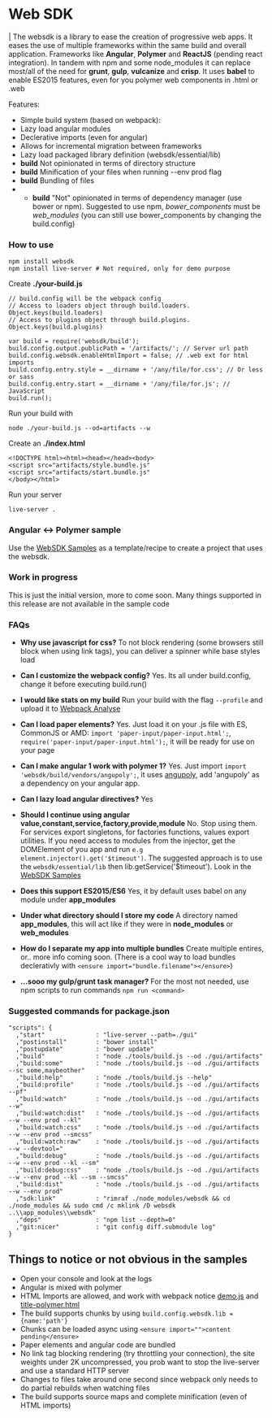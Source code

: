 # Web SDK

| The websdk is a library to ease the creation of progressive web apps. It eases the use of multiple frameworks within the same build and overall application. Frameworks like **Angular**, **Polymer** and **ReactJS** (pending react integration). In tandem with npm and some node_modules it can replace most/all of the need for **grunt**, **gulp**, **vulcanize** and **crisp**. It uses **babel** to enable ES2015 features, even for you polymer web components in .html or .web

Features:
- Simple build system (based on webpack):
- Lazy load angular modules
- Declerative imports (even for angular)
- Allows for incremental migration between frameworks
- Lazy load packaged library definition (websdk/essential/lib)
- **build** Not opinionated in terms of directory structure
- **build** Minification of your files when running --env prod flag
- **build** Bundling of files
- - **build** "Not" opinionated in terms of dependency manager (use bower or npm). Suggested to use npm, *bower_components* must be *web_modules* (you can still use bower_components by changing the build.config)

### How to use

```
npm install websdk
npm install live-server # Not required, only for demo purpose
```

Create **./your-build.js**
```
// build.config will be the webpack config
// Access to loaders object through build.loaders. Object.keys(build.loaders)
// Access to plugins object through build.plugins. Object.keys(build.plugins)

var build = require('websdk/build');
build.config.output.publicPath = '/artifacts/'; // Server url path
build.config.websdk.enableHtmlImport = false; // .web ext for html imports
build.config.entry.style = __dirname + '/any/file/for.css'; // Or less or sass
build.config.entry.start = __dirname + '/any/file/for.js'; // JavaScript
build.run();
```

Run your build with
```
node ./your-build.js --od=artifacts --w
```

Create an **./index.html**
```
<!DOCTYPE html><html><head></head><body>
<script src="artifacts/style.bundle.js"
<script src="artifacts/start.bundle.js"
</body></html>
```

Run your server
```
live-server .
```

### Angular <-> Polymer sample

Use the [WebSDK Samples](https://github.com/juliostanley/websdk-samples) as a template/recipe to create a project that uses the websdk.

### Work in progress
This is just the initial version, more to come soon. Many things supported in this release are not available in the sample code

### FAQs
- **Why use javascript for css?** To not block rendering (some browsers still block when using link tags), you can deliver a spinner while base styles load

- **Can I customize the webpack config?** Yes. Its all under build.config, change it before executing build.run()

- **I would like stats on my build** Run your build with the flag ```--profile``` and upload it to [Webpack Analyse](https://webpack.github.io/analyse/)

- **Can I load paper elements?** Yes. Just load it on your .js file with ES, CommonJS or AMD: ```import 'paper-input/paper-input.html';```, ```require('paper-input/paper-input.html');```, it will be ready for use on your page

- **Can I make angular 1 work with polymer 1?** Yes. Just import ```import 'websdk/build/vendors/angupoly';```, it uses [angupoly](https://github.com/matjaz/angu-poly), add 'angupoly' as a dependency on your angular app.

- **Can I lazy load angular directives?** Yes

- **Should I continue using angular value,constant,service,factory,provide,module** No. Stop using them. For services export singletons, for factories functions, values export utilities. If you need access to modules from the injector, get the DOMElement of you app and run ```e.g  element.injector().get('$timeout')```. The suggested approach is to use the ```websdk/essential/lib``` then lib.getService('$timeout'). Look in the [WebSDK Samples](https://github.com/juliostanley/websdk-samples)

- **Does this support ES2015/ES6** Yes, it by default uses babel on any module under **app_modules**

- **Under what directory should I store my code** A directory named **app_modules**, this will act like if they were in **node_modules** or **web_modules**

- **How do I separate my app into multiple bundles** Create multiple entires, or.. more info coming soon. (There is a cool way to load bundles declerativly with ```<ensure import="bundle.filename"></ensure>```)

- **...sooo my gulp/grunt task manager?** For the most not needed, use npm scripts to run commands  ```npm run <command>```

### Suggested commands for package.json
```
"scripts": {
  ,"start"              : "live-server --path=./gui"
  ,"postinstall"        : "bower install"
  ,"postupdate"         : "bower update"
  ,"build"              : "node ./tools/build.js --od ./gui/artifacts"
  ,"build:some"         : "node ./tools/build.js --od ./gui/artifacts --sc some,maybeother"
  ,"build:help"         : "node ./tools/build.js --help"
  ,"build:profile"      : "node ./tools/build.js --od ./gui/artifacts --pf"
  ,"build:watch"        : "node ./tools/build.js --od ./gui/artifacts --w"
  ,"build:watch:dist"   : "node ./tools/build.js --od ./gui/artifacts --w --env prod --kl"
  ,"build:watch:css"    : "node ./tools/build.js --od ./gui/artifacts --w --env prod --smcss"
  ,"build:watch:raw"    : "node ./tools/build.js --od ./gui/artifacts --w --devtool="
  ,"build:debug"        : "node ./tools/build.js --od ./gui/artifacts --w --env prod --kl --sm"
  ,"build:debug:css"    : "node ./tools/build.js --od ./gui/artifacts --w --env prod --kl --sm --smcss"
  ,"build:dist"         : "node ./tools/build.js --od ./gui/artifacts --w --env prod"
  ,"sdk:link"           : "rimraf ./node_modules/websdk && cd ./node_modules && sudo cmd /c mklink /D websdk ..\\app_modules\\websdk"
  ,"deps"               : "npm list --depth=0"
  ,"git:nicer"          : "git config diff.submodule log"
}
```

## Things to notice or not obvious in the samples
- Open your console and look at the logs
- Angular is mixed with polymer
- HTML Imports are allowed, and work with webpack notice [demo.js](./samples/src/web/app_modules/demo) and [title-polymer.html](./samples/src/web/app_modules/demo/welcome/title-polymer)
- The build supports chunks by using ```build.config.websdk.lib = {name:'path'}```
- Chunks can be loaded async using ```<ensure import="">content pending</ensure>```
- Paper elements and angular code are bundled
- No link tag blocking rendering (try throttling your connection), the site weights under 2K uncompressed, you prob want to stop the live-server and use a standard HTTP server
- Changes to files take around one second since webpack only needs to do partial rebuilds when watching files
- The build supports source maps and complete minification (even of HTML imports)
